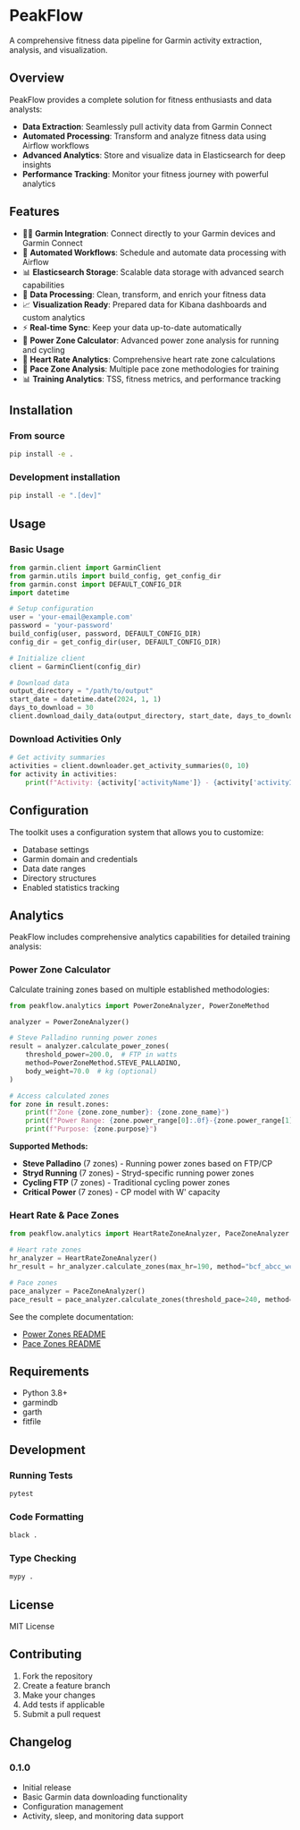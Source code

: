 # PeakFlow

A comprehensive fitness data pipeline for Garmin activity extraction, analysis, and visualization.

## Overview

PeakFlow provides a complete solution for fitness enthusiasts and data analysts:
- **Data Extraction**: Seamlessly pull activity data from Garmin Connect
- **Automated Processing**: Transform and analyze fitness data using Airflow workflows
- **Advanced Analytics**: Store and visualize data in Elasticsearch for deep insights
- **Performance Tracking**: Monitor your fitness journey with powerful analytics

## Features

- 🏃‍♂️ **Garmin Integration**: Connect directly to your Garmin devices and Garmin Connect
- 🔄 **Automated Workflows**: Schedule and automate data processing with Airflow
- 📊 **Elasticsearch Storage**: Scalable data storage with advanced search capabilities  
- 🧹 **Data Processing**: Clean, transform, and enrich your fitness data
- 📈 **Visualization Ready**: Prepared data for Kibana dashboards and custom analytics
- ⚡ **Real-time Sync**: Keep your data up-to-date automatically
- 🎯 **Power Zone Calculator**: Advanced power zone analysis for running and cycling
- 💓 **Heart Rate Analytics**: Comprehensive heart rate zone calculations
- 🏃 **Pace Zone Analysis**: Multiple pace zone methodologies for training
- 📊 **Training Analytics**: TSS, fitness metrics, and performance tracking

## Installation

### From source

```bash
pip install -e .
```

### Development installation

```bash
pip install -e ".[dev]"
```

## Usage

### Basic Usage

```python
from garmin.client import GarminClient
from garmin.utils import build_config, get_config_dir
from garmin.const import DEFAULT_CONFIG_DIR
import datetime

# Setup configuration
user = 'your-email@example.com'
password = 'your-password'
build_config(user, password, DEFAULT_CONFIG_DIR)
config_dir = get_config_dir(user, DEFAULT_CONFIG_DIR)

# Initialize client
client = GarminClient(config_dir)

# Download data
output_directory = "/path/to/output"
start_date = datetime.date(2024, 1, 1)
days_to_download = 30
client.download_daily_data(output_directory, start_date, days_to_download)
```

### Download Activities Only

```python
# Get activity summaries
activities = client.downloader.get_activity_summaries(0, 10)
for activity in activities:
    print(f"Activity: {activity['activityName']} - {activity['activityId']}")
```

## Configuration

The toolkit uses a configuration system that allows you to customize:

- Database settings
- Garmin domain and credentials
- Data date ranges
- Directory structures
- Enabled statistics tracking

## Analytics

PeakFlow includes comprehensive analytics capabilities for detailed training analysis:

### Power Zone Calculator

Calculate training zones based on multiple established methodologies:

```python
from peakflow.analytics import PowerZoneAnalyzer, PowerZoneMethod

analyzer = PowerZoneAnalyzer()

# Steve Palladino running power zones
result = analyzer.calculate_power_zones(
    threshold_power=200.0,  # FTP in watts
    method=PowerZoneMethod.STEVE_PALLADINO,
    body_weight=70.0  # kg (optional)
)

# Access calculated zones
for zone in result.zones:
    print(f"Zone {zone.zone_number}: {zone.zone_name}")
    print(f"Power Range: {zone.power_range[0]:.0f}-{zone.power_range[1]:.0f}W")
    print(f"Purpose: {zone.purpose}")
```

**Supported Methods:**
- **Steve Palladino** (7 zones) - Running power zones based on FTP/CP
- **Stryd Running** (7 zones) - Stryd-specific running power zones
- **Cycling FTP** (7 zones) - Traditional cycling power zones
- **Critical Power** (7 zones) - CP model with W' capacity

### Heart Rate & Pace Zones

```python
from peakflow.analytics import HeartRateZoneAnalyzer, PaceZoneAnalyzer

# Heart rate zones
hr_analyzer = HeartRateZoneAnalyzer()
hr_result = hr_analyzer.calculate_zones(max_hr=190, method="bcf_abcc_wcpp_revised")

# Pace zones  
pace_analyzer = PaceZoneAnalyzer()
pace_result = pace_analyzer.calculate_zones(threshold_pace=240, method="jack_daniels")
```

See the complete documentation:
- [Power Zones README](POWER_ZONES_README.md)
- [Pace Zones README](PACE_ZONES_README.md)

## Requirements

- Python 3.8+
- garmindb
- garth
- fitfile

## Development

### Running Tests

```bash
pytest
```

### Code Formatting

```bash
black .
```

### Type Checking

```bash
mypy .
```

## License

MIT License

## Contributing

1. Fork the repository
2. Create a feature branch
3. Make your changes
4. Add tests if applicable
5. Submit a pull request

## Changelog

### 0.1.0
- Initial release
- Basic Garmin data downloading functionality
- Configuration management
- Activity, sleep, and monitoring data support
